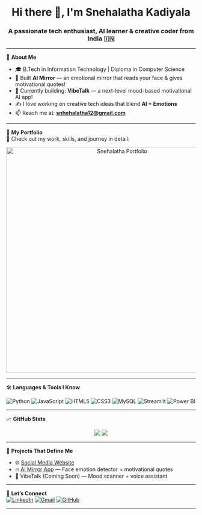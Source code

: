 <h1 align="center">Hi there 👋, I'm Snehalatha Kadiyala</h1>
<h3 align="center">A passionate tech enthusiast, AI learner & creative coder from India 🇮🇳</h3>

---

🌟 **About Me**

- 🎓 B.Tech in Information Technology | Diploma in Computer Science
- 🤖 Built **AI Mirror** — an emotional mirror that reads your face & gives motivational quotes!
- 🔭 Currently building: **VibeTalk** — a next-level mood-based motivational AI app!
- ✍️ I love working on creative tech ideas that blend **AI + Emotions**
- 📫 Reach me at: **snhehalatha12@gmail.com**

---

🧩 **My Portfolio**  
🚀 Check out my work, skills, and journey in detail:

<p align="center">
  <a href="https://snehalatha-7.lovable.app" target="_blank">
    <img src="C:\Users\91863\Downloads\protfolio.jpg" alt="Snehalatha Portfolio" width="600" />
  </a>
</p>

---

🛠️ **Languages & Tools I Know**

![Python](https://img.shields.io/badge/-Python-333333?style=flat&logo=python)
![JavaScript](https://img.shields.io/badge/-JavaScript-333333?style=flat&logo=javascript)
![HTML5](https://img.shields.io/badge/-HTML5-333333?style=flat&logo=html5)
![CSS3](https://img.shields.io/badge/-CSS3-333333?style=flat&logo=css3)
![MySQL](https://img.shields.io/badge/-MySQL-333333?style=flat&logo=mysql)
![Streamlit](https://img.shields.io/badge/-Streamlit-333333?style=flat&logo=streamlit)
![Power BI](https://img.shields.io/badge/-PowerBI-333333?style=flat&logo=powerbi)

---

📈 **GitHub Stats**

<p align="center">
  <img src="https://github-readme-stats.vercel.app/api?username=Snehalatha7&show_icons=true&theme=radical" />
  <img src="https://github-readme-stats.vercel.app/api/top-langs/?username=Snehalatha7&layout=compact&theme=radical" />
</p>

---

🧠 **Projects That Define Me**

- 🌐 [Social Media Website](https://github.com/Snehalatha7/Social_media-website)
- 🔥 [AI Mirror App](https://github.com/Snehalatha7/aimirror) — Face emotion detector + motivational quotes
- 🚀 VibeTalk (Coming Soon) — Mood scanner + voice assistant

---

💬 **Let’s Connect**  
[![LinkedIn](https://img.shields.io/badge/-LinkedIn-0077B5?style=flat&logo=linkedin&logoColor=white)](https://www.linkedin.com/in/kadiyala-snehalatha-269a36245/)
[![Gmail](https://img.shields.io/badge/-Gmail-D14836?style=flat&logo=gmail&logoColor=white)](mailto:snhehalatha12@gmail.com)
[![GitHub](https://img.shields.io/badge/-GitHub-333333?style=flat&logo=github&logoColor=white)](https://github.com/Snehalatha7)

---
